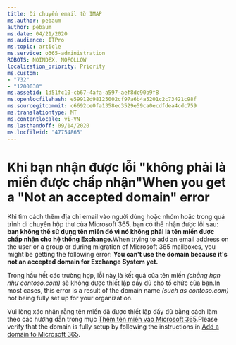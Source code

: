 ```yaml
---
title: Di chuyển email từ IMAP
ms.author: pebaum
author: pebaum
ms.date: 04/21/2020
ms.audience: ITPro
ms.topic: article
ms.service: o365-administration
ROBOTS: NOINDEX, NOFOLLOW
localization_priority: Priority
ms.custom:
- "732"
- "1200030"
ms.assetid: 1d51fc10-cb67-4afa-a597-aef8dc90b9f8
ms.openlocfilehash: e59912d98125002cf97a6b4a5201c2c73421c98f
ms.sourcegitcommit: c6692ce0fa1358ec3529e59ca0ecdfdea4cdc759
ms.translationtype: MT
ms.contentlocale: vi-VN
ms.lasthandoff: 09/14/2020
ms.locfileid: "47754865"
---
```

# <a name="when-you-get-a-not-an-accepted-domain-error"></a><span data-ttu-id="379c3-102">Khi bạn nhận được lỗi "không phải là miền được chấp nhận"</span><span class="sxs-lookup"><span data-stu-id="379c3-102">When you get a "Not an accepted domain" error</span></span>

<span data-ttu-id="379c3-103">Khi tìm cách thêm địa chỉ email vào người dùng hoặc nhóm hoặc trong quá trình di chuyển hộp thư của Microsoft 365, bạn có thể nhận được lỗi sau: **bạn không thể sử dụng tên miền đó vì nó không phải là tên miền được chấp nhận cho hệ thống Exchange.**</span><span class="sxs-lookup"><span data-stu-id="379c3-103">When trying to add an email address on the user or a group or during migration of Microsoft 365 mailboxes, you might be getting the following error: **You can't use the domain because it's not an accepted domain for Exchange System yet.**</span></span>
  
<span data-ttu-id="379c3-104">Trong hầu hết các trường hợp, lỗi này là kết quả của tên miền *(chẳng hạn như contoso.com)*  sẽ không được thiết lập đầy đủ cho tổ chức của bạn.</span><span class="sxs-lookup"><span data-stu-id="379c3-104">In most cases, this error is a result of the domain name *(such as contoso.com)*  not being fully set up for your organization.</span></span>
  
<span data-ttu-id="379c3-105">Vui lòng xác nhận rằng tên miền đã được thiết lập đầy đủ bằng cách làm theo các hướng dẫn trong mục [Thêm tên miền vào Microsoft 365](https://docs.microsoft.com/microsoft-365/admin/setup/add-domain).</span><span class="sxs-lookup"><span data-stu-id="379c3-105">Please verify that the domain is fully setup by following the instructions in [Add a domain to Microsoft 365](https://docs.microsoft.com/microsoft-365/admin/setup/add-domain).</span></span>
  